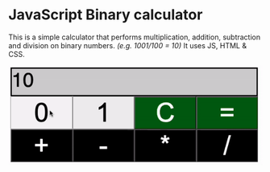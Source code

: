# JavaScript Binary calculator

This is a simple calculator that performs multiplication, addition, subtraction and division on binary numbers. *(e.g. 1001/100 = 10)*
It uses JS, HTML & CSS.

![Binary Calc](demo.gif)
